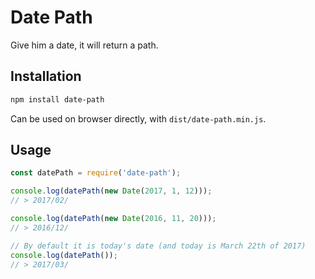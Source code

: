 # Date Path

Give him a date, it will return a path.

## Installation

```sh
npm install date-path
```

Can be used on browser directly, with `dist/date-path.min.js`.

## Usage

```javascript
const datePath = require('date-path');

console.log(datePath(new Date(2017, 1, 12)));
// > 2017/02/

console.log(datePath(new Date(2016, 11, 20)));
// > 2016/12/

// By default it is today's date (and today is March 22th of 2017)
console.log(datePath());
// > 2017/03/
```
